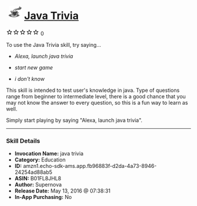 # &nbsp;<img src="skill_icon" alt="Java Trivia icon" width="36"> [Java Trivia](http://alexa.amazon.com/#skills/amzn1.echo-sdk-ams.app.fb96883f-d2da-4a73-8946-24254ad88ab5)
![0 stars](../../images/ic_star_border_black_18dp_1x.png)![0 stars](../../images/ic_star_border_black_18dp_1x.png)![0 stars](../../images/ic_star_border_black_18dp_1x.png)![0 stars](../../images/ic_star_border_black_18dp_1x.png)![0 stars](../../images/ic_star_border_black_18dp_1x.png) 0

To use the Java Trivia skill, try saying...

* *Alexa, launch java trivia*

* *start new game*

* *i don't know*

This skill is intended to test user's knowledge in java. Type of questions range from beginner to intermediate level, there is a good chance that you may not know the answer to every question, so this is a fun way to learn as well.

Simply start playing by saying "Alexa, launch java trivia".

***

### Skill Details

* **Invocation Name:** java trivia
* **Category:** Education
* **ID:** amzn1.echo-sdk-ams.app.fb96883f-d2da-4a73-8946-24254ad88ab5
* **ASIN:** B01FL8JHL8
* **Author:** Supernova
* **Release Date:** May 13, 2016 @ 07:38:31
* **In-App Purchasing:** No
